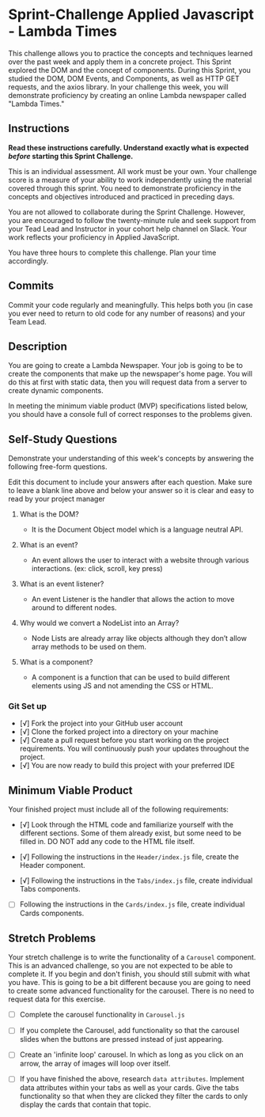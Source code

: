 # Sprint-Challenge Applied Javascript - Lambda Times

This challenge allows you to practice the concepts and techniques learned over the past week and apply them in a concrete project. This Sprint explored the DOM and the concept of components. During this Sprint, you studied the DOM, DOM Events, and Components, as well as HTTP GET requests, and the axios library. In your challenge this week, you will demonstrate proficiency by creating an online Lambda newspaper called "Lambda Times."

## Instructions

**Read these instructions carefully. Understand exactly what is expected _before_ starting this Sprint Challenge.**

This is an individual assessment. All work must be your own. Your challenge score is a measure of your ability to work independently using the material covered through this sprint. You need to demonstrate proficiency in the concepts and objectives introduced and practiced in preceding days.

You are not allowed to collaborate during the Sprint Challenge. However, you are encouraged to follow the twenty-minute rule and seek support from your Tead Lead and Instructor in your cohort help channel on Slack. Your work reflects your proficiency in Applied JavaScript.

You have three hours to complete this challenge. Plan your time accordingly.

## Commits

Commit your code regularly and meaningfully. This helps both you (in case you ever need to return to old code for any number of reasons) and your Team Lead.

## Description

You are going to create a Lambda Newspaper. Your job is going to be to create the components that make up the newspaper's home page. You will do this at first with static data, then you will request data from a server to create dynamic components.

In meeting the minimum viable product (MVP) specifications listed below, you should have a console full of correct responses to the problems given.

## Self-Study Questions

Demonstrate your understanding of this week's concepts by answering the following free-form questions.

Edit this document to include your answers after each question. Make sure to leave a blank line above and below your answer so it is clear and easy to read by your project manager

1. What is the DOM?

    - It is the Document Object model which is a language neutral API.

2. What is an event?

    - An event allows the user to interact with a website through various interactions. (ex: click, scroll, key press)

3. What is an event listener?

    - An event Listener is the handler that allows the action to move around to different nodes. 

4. Why would we convert a NodeList into an Array?

    - Node Lists are already array like objects although they don’t allow array methods to be used on them. 

5. What is a component?

    - A component is a function that can be used to build different elements using JS and not amending the CSS or HTML.

### Git Set up

* [√] Fork the project into your GitHub user account
* [√] Clone the forked project into a directory on your machine
* [√] Create a pull request before you start working on the project requirements.  You will continuously push your updates throughout the project.
* [√] You are now ready to build this project with your preferred IDE

## Minimum Viable Product

Your finished project must include all of the following requirements:

* [√] Look through the HTML code and familiarize yourself with the different sections. Some of them already exist, but some need to be filled in. DO NOT add any code to the HTML file itself.

* [√] Following the instructions in the `Header/index.js` file, create the Header component. 

* [√] Following the instructions in the `Tabs/index.js` file, create individual Tabs components.

* [ ] Following the instructions in the `Cards/index.js` file, create individual Cards components.

## Stretch Problems

Your stretch challenge is to write the functionality of a `Carousel` component. This is an advanced challenge, so you are not expected to be able to complete it. If you begin and don't finish, you should still submit with what you have. This is going to be a bit different because you are going to need to create some advanced functionality for the carousel. There is no need to request data for this exercise.

* [ ] Complete the carousel functionality in `Carousel.js`

* [ ] If you complete the Carousel, add functionality so that the carousel slides when the buttons are pressed instead of just appearing.

* [ ] Create an 'infinite loop' carousel. In which as long as you click on an arrow, the array of images will loop over itself.

* [ ] If you have finished the above, research `data attributes`. Implement data attributes within your tabs as well as your cards. Give the tabs functionality so that when they are clicked they filter the cards to only display the cards that contain that topic.

